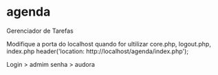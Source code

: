 # agenda
Gerenciador de Tarefas

Modifique a porta do localhost quando for ultilizar
core.php, logout.php, index.php
header('location: http://localhost/agenda/index.php');	

Login > admim
senha > audora

